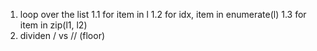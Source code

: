1. loop over the list
  1.1 for item in l
  1.2 for idx, item in enumerate(l)
  1.3 for item in zip(l1, l2)
2. dividen / vs // (floor)
